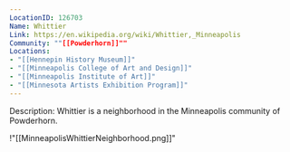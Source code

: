 ```yaml
---
LocationID: 126703
Name: Whittier
Link: https://en.wikipedia.org/wiki/Whittier,_Minneapolis 
Community: ""[[Powderhorn]]""
Locations: 
- "[[Hennepin History Museum]]"
- "[[Minneapolis College of Art and Design]]"
- "[[Minneapolis Institute of Art]]"
- "[[Minnesota Artists Exhibition Program]]"
---
```


Description:
Whittier is a neighborhood in the Minneapolis community of Powderhorn.

!"[[MinneapolisWhittierNeighborhood.png]]"